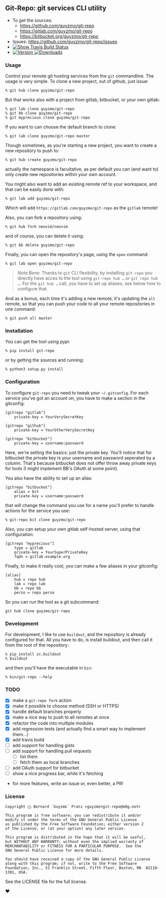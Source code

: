 ## Git-Repo: git services CLI utility

* To get the sources:
  * https://github.com/guyzmo/git-repo
  * https://gitlab.com/guyzmo/git-repo
  * https://bitbucket.org/guyzmo/git-repo
* Issues: https://github.com/guyzmo/git-repo/issues
* [![Show Travis Build Status](https://travis-ci.org/guyzmo/git-repo.svg)](https://travis-ci.org/guyzmo/git-repo)
* [![Version](https://img.shields.io/pypi/v/requests.svg) ![Downloads](https://img.shields.io/pypi/dm/requests.svg)](https://pypi.python.org/pypi/git-repo)

### Usage

Control your remote git hosting services from the `git` commandline. The usage is
very simple. To clone a new project, out of github, just issue:

    % git hub clone guyzmo/git-repo

But that works also with a project from gitlab, bitbucket, or your own gitlab:

    % git lab clone guyzmo/git-repo
    % git bb clone guyzmo/git-repo
    % git myprecious clone guyzmo/git-repo

If you want to can choose the default branch to clone:

    % git lab clone guyzmo/git-repo master

Though sometimes, as you're starting a new project, you want to create a new
repository to push to:

    % git hub create guyzmo/git-repo

actually the namespace is facultative, as per default you can (and want to)
only create new repositories within your own account.

You might also want to add an existing remote ref to your workspace, and that
can be easily done with:

    % git lab add guyzmo/git-repo

Which will add `https://gitlab.com/guyzmo/git-repo` as the `gitlab` remote!

Also, you can fork a repository using:

    % git hub fork neovim/neovim

and of course, you can delete it using:

    % git bb delete guyzmo/git-repo

Finally, you can open the repository's page, using the `open` command:

    % git lab open guyzmo/git-repo

> *Nota Bene*: Thanks to `git` CLI flexibility, by installing `git-repo` you directly
> have acces to the tool using `git-repo hub …` or `git repo hub …`. For the
> `git hub …` call, you have to set up aliases, see below how to configure that.

And as a bonus, each time it's adding a new remote, it's updating the `all` remote,
so that you can push your code to all your remote repositories in one command:

    % git push all master

### Installation

You can get the tool using pypi:

    % pip install git-repo

or by getting the sources and running:

    % python3 setup.py install

### Configuration

To configure `git-repo` you need to tweak your `~/.gitconfig`. For each service
you've got an account on, you have to make a section in the gitconfig:

    [gitrepo "gitlab"]
        private-key = YourVerySecretKey

    [gitrepo "github"]
        private-key = YourOtherVerySecretKey

    [gitrepo "bitbucket"]
        private-key = username:password

Here, we're setting the basics: just the private key. You'll notice that for bitbucket
the private key is your username and password seperated by a column. That's because
bitbucket does not offer throw away private keys for tools (I might implement BB's OAuth
at some point).

You also have the ability to set up an alias:

    [gitrepo "bitbucket"]
        alias = bit
        private-key = username:password

that will change the command you use for a name you'll prefer to handle actions
for the service you use:

    % git-repo bit clone guyzmo/git-repo

Also, you can setup your own gitlab self-hosted server, using that configuration:

    [gitrepo "myprecious"]
        type = gitlab
        private-key = YourSuperPrivateKey
        fqdn = gitlab.example.org

Finally, to make it really cool, you can make a few aliases in your gitconfig:

    [alias]
        hub = repo hub
        lab = repo lab
        bb = repo bb
        perso = repo perso

So you can run the tool as a git subcommand:

    git hub clone guyzmo/git-repo

### Development

For development, I like to use `buildout`, and the repository is already configured
for that. All you have to do, is install buildout, and then call it from the root of 
the repository:

    % pip install zc.buildout
    % buildout

and then you'll have the executable in `bin`:

    % bin/git-repo --help

### TODO

* [x] make a `git-repo fork` action
* [x] make it possible to choose method (SSH or HTTPS)
* [x] handle default branches properly
* [x] make a nice way to push to all remotes at once
* [x] refactor the code into multiple modules
* [x] add regression tests (and actually find a smart way to implement them…)
* [x] add travis build
* [ ] add support for handling gists
* [ ] add support for handling pull requests 
  * [ ] list them
  * [ ] fetch them as local branches
* [ ] add OAuth support for bitbucket
* [ ] show a nice progress bar, while it's fetching
* for more features, write an issue or, even better, a PR!

### License

    Copyright ⓒ Bernard `Guyzmo` Pratz <guyzmo+git-repo@m0g.net>

    This program is free software; you can redistribute it and/or
    modify it under the terms of the GNU General Public License
    as published by the Free Software Foundation; either version 2
    of the License, or (at your option) any later version.

    This program is distributed in the hope that it will be useful,
    but WITHOUT ANY WARRANTY; without even the implied warranty of
    MERCHANTABILITY or FITNESS FOR A PARTICULAR PURPOSE.  See the
    GNU General Public License for more details.

    You should have received a copy of the GNU General Public License
    along with this program; if not, write to the Free Software
    Foundation, Inc., 51 Franklin Street, Fifth Floor, Boston, MA  02110-1301, USA.

See the LICENSE file for the full license.

♥
